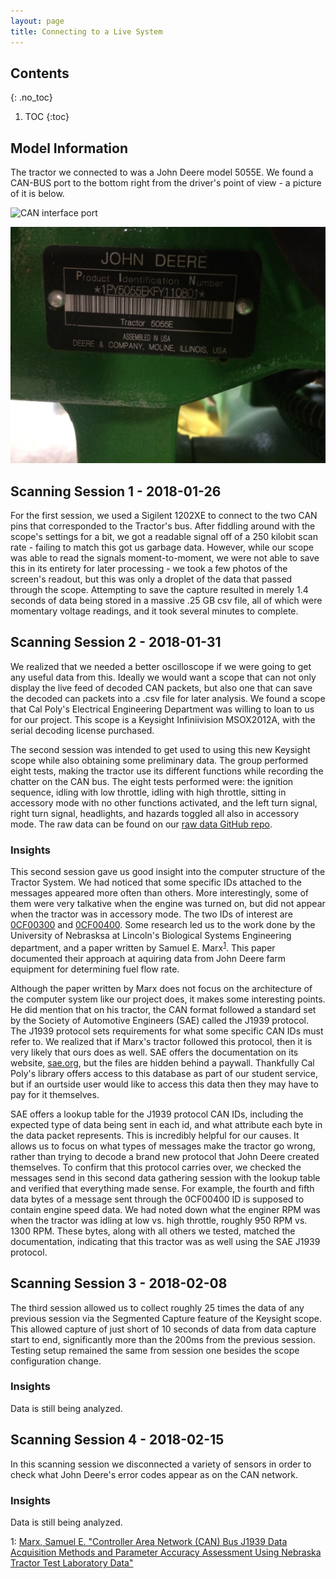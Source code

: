 ```yaml
---
layout: page
title: Connecting to a Live System
---
```


## Contents
{: .no_toc}
1. TOC
{:toc}

## Model Information
The tractor we connected to was a John Deere model 5055E. We found a CAN-BUS port to the bottom right from the driver's point of view - a picture of it is below.

![CAN interface port](/images/can_port_5055e.jpg)

![Tractor Model: Tractor 5055E](/images/TractorSerial.jpg)

## Scanning Session 1 - 2018-01-26
For the first session, we used a Sigilent 1202XE to connect to the two CAN pins that corresponded to the Tractor's bus. After fiddling around with the scope's settings for a bit, we got a readable signal off of a 250 kilobit scan rate - failing to match this got us garbage data. However, while our scope was able to read the signals moment-to-moment, we were not able to save this in its entirety for later processing - we took a few photos of the screen's readout, but this was only a droplet of the data that passed through the scope. Attempting to save the capture resulted in merely 1.4 seconds of data being stored in a massive .25 GB csv file, all of which were momentary voltage readings, and it took several minutes to complete.

## Scanning Session 2 - 2018-01-31
We realized that we needed a better oscilloscope if we were going to get any useful data from this. Ideally we would want a scope that can not only display the live feed of decoded CAN packets, but also one that can save the decoded can packets into a .csv file for later analysis. We found a scope that Cal Poly's Electrical Engineering Department was willing to loan to us for our project. This scope is a Keysight Infiniivision MSOX2012A, with the serial decoding license purchased.

The second session was intended to get used to using this new Keysight scope while also obtaining some preliminary data. The group performed eight tests, making the tractor use its different functions while recording the chatter on the CAN bus. The eight tests performed were: the ignition sequence, idling with low throttle, idling with high throttle, sitting in accessory mode with no other functions activated, and the left turn signal, right turn signal, headlights, and hazards toggled all also in accessory mode. The raw data can be found on our [raw data GitHub repo](https://github.com/TractorHacking/CAN-data/tree/master/2018-01-31-Day2WithTractor).

### Insights
This second session gave us good insight into the computer structure of the Tractor System. We had noticed that some specific IDs attached to the messages appeared more often than others. More interestingly, some of them were very talkative when the engine was turned on, but did not appear when the tractor was in accessory mode. The two IDs of interest are <a href="/idinfo/0CF00300">0CF00300</a> and <a href="/idinfo/0CF00400">0CF00400</a>. Some research led us to the work done by the University of Nebrasksa at Lincoln's Biological Systems Engineering department, and a paper written by Samuel E. Marx<sup>[1](#fn1)</sup>. This paper documented their approach at aquiring data from John Deere farm equipment for determining fuel flow rate.

Although the paper written by Marx does not focus on the architecture of the computer system like our project does, it makes some interesting points. He did mention that on his tractor, the CAN format followed a standard set by the Society of Automotive Engineers (SAE) called the J1939 protocol. The J1939 protocol sets requirements for what some specific CAN IDs must refer to. We realized that if Marx's tractor followed this protocol, then it is very likely that ours does as well. SAE offers the documentation on its website, [sae.org](https://www.sae.org), but the files are hidden behind a paywall. Thankfully Cal Poly's library offers access to this database as part of our student service, but if an ourtside user would like to access this data then they may have to pay for it themselves.

SAE offers a lookup table for the J1939 protocol CAN IDs, including the expected type of data being sent in each id, and what attribute each byte in the data packet represents. This is incredibly helpful for our causes. It allows us to focus on what types of messages make the tractor go wrong, rather than trying to decode a brand new protocol that John Deere created themselves. To confirm that this protocol carries over, we checked the messages send in this second data gathering session with the lookup table and verified that everything made sense. For example, the fourth and fifth data bytes of a message sent through the 0CF00400 ID is supposed to contain engine speed data. We had noted down what the enginer RPM was when the tractor was idling at low vs. high throttle, roughly 950 RPM vs. 1300 RPM. These bytes, along with all others we tested, matched the documentation, indicating that this tractor was as well using the SAE J1939 protocol.

## Scanning Session 3 - 2018-02-08
The third session allowed us to collect roughly 25 times the data of any previous session via the Segmented Capture feature of the Keysight scope.  This allowed capture of just short of 10 seconds of data from data capture start to end, significantly more than the 200ms from the previous session.  Testing setup remained the same from session one besides the scope configuration change.

### Insights
Data is still being analyzed.

## Scanning Session 4 - 2018-02-15
In this scanning session we disconnected a variety of sensors in order to check what John Deere's error codes appear as on the CAN network.

### Insights
Data is still being analyzed.

1: <a name="fn1" href="https://digitalcommons.unl.edu/cgi/viewcontent.cgi?referer=https://www.google.com/&httpsredir=1&article=1051&context=biosysengdiss">Marx, Samuel E. "Controller Area Network (CAN) Bus J1939 Data Acquisition Methods and Parameter Accuracy Assessment Using Nebraska Tractor Test Laboratory Data"</a>
